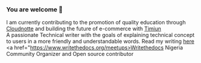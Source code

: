 ### You are welcome 👋

I am currently contributing to the promotion of quality education through <a href="www.cloudnotte.com">Cloudnotte</a> and building the future of e-commerce with <a href="www.Timiun.com">Timiun</a> 
<br>
A passionate Technical writer with the goals of explaining technical concept to users in a more friendly and understandable words. Read my writing <a href="https://www.clippings.me/users/dule_martins">here</a>
<br>
<a href="https://www.writethedocs.org/meetups>Writethedocs</a> Nigeria Community Organizer and Open source contributor 
